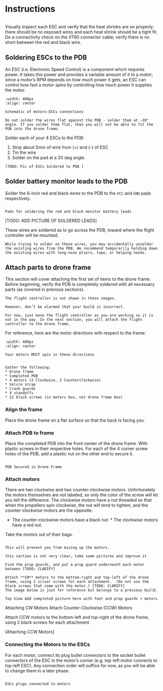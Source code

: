 # Instructions

```{note} Sometimes parts will have wires already tinned out-of-the-box by the manufacturer (i.e. pre-tinned). You can identify this by: 1) the “shininess” of the tip of a wire and 2) the inability to fray the wire strands of the tip of a wire. However, such tinning is often ineffective. Cut off any pre-tinned tips, then strip and tin the part yourself.
```
Visually inspect each ESC and verify that the heat shrinks are on properly; there should be no exposed wires and each heat shrink should be a tight fit. 
Do a connectivity check on the XT60 connector cable; verify there is no short between the red and black wire.

## Soldering ESCs to the PDB

An ESC (i.e. Electronic Speed Control) is a component which requires power. It takes this power and provides a variable amount of it to a motor; since a motor’s RPM depends on how much power it gets, an ESC can control how fast a motor spins by controlling how much power it supplies the motor.

```{figure} ../_images/motors-esc/motors_esc_schematic.jpg
:width: 400px
:align: center

Schematic of motors-ESCs connections
```

```{attention}
Do not solder the wires flat against the PDB - solder them at ~20° angle. If you solder them flat, then you will not be able to fit the PDB into the drone frame.
```

Solder each of your 4 ESCs to the PDB:
1. Strip about 5mm of wire from (+) and (-) of ESC
1. Tin the wire
1. Solder on the pad at a 20 deg angle.


```{figure} ../_images/motors-esc/soldered_motors.jpg
[TODO: Pic of ESCs Soldered to PDB ]
```

## Solder battery monitor leads to the PDB

Solder the 6-inch red and black wires to the PDB to the `VCC` and `GND` pads respectively. 

```{figure} ../_images/motors-esc/battery_monitor_pads.jpg

Pads for soldering the red and black monitor battery leads
```

[TODO: ADD PICTURE OF SOLDERED LEADS]

These wires are soldered as to go across the PDB, toward where the flight controller will be mounted.

```{attention}
While trying to solder on these wires, you may accidentally unsolder the existing wires from the PDB. We recommend temporarily holding down the existing wires with long-nose pliers, tape, or helping hands.
```

## Attach parts to drone frame
This section will cover attaching the first set of items to the drone frame.
Before beginning, verify the PDB is completely soldered with all necessary parts (as covered in previous sections).

```{note}
The flight controller is not shown in these images.

However, don’t be alarmed that your build is incorrect.

For now, just move the flight controller as you are working so it is not in the way. In the next section, you will attach the flight controller to the drone frame.
```

For reference, here are the motor directions with respect to the frame:

```{figure} ../_images/motors-esc/spin_direction_reference.jpg
:width: 400px
:align: center

Your motors MUST spin in these directions
```

```{admonition} What you'll need

Gather the following:
* Drone frame
* Completed PDB
* 4 motors (2 Clockwise, 2 Counterclockwise)
* Velcro strap
* Crash guards
* 4 standoffs
* 12 black screws (in motors box, not drone frame box)
```
### Align the frame
Place the drone frame on a flat surface so that the back is facing you.
 
### Attach PDB to frame

Place the completed PDB into the front center of the drone frame. With plastic screws in their respective holes. For each of the 4 corner screw holes of the PDB, add a plastic nut on the other end to secure it. 

```{figure} ../_images/motors-esc/pdb_on_frame.jpg

PDB Secured in Drone Frame
```

### Attach motors

There are two clockwise and two counter-clockwise motors.  Unfortunately the motors themselves are not labeled, so only the color of the screw will let you tell the difference.  The clockwise motors have a nut threaded so that when the propellers spin clockwise, the nut will tend to tighten, and the counter-clockwise motors are the opposite.  

* The counter-clockwise motors have a black nut. * The clockwise motors have a red nut.

Take the motors out of their bags.  

```{attention} Immediately screw on the red or black nut into the main screw sticking out of the motor.

This will prevent you from mixing up the motors.
```

```{admonition} TODO
this section is not very clear, take some pictures and improve it
```

```{admonition} TODO: CLARIFY and COMPLETE
Find the prop guards, and put a prop guard underneath each motor between [TODO: CLARIFY]

Attach **CW** motors to the bottom-right and top-left of the drone frame, using 2 silver screws for each attachment.  (Do not use the black screws that come with the motor.) [TODO: CLARIFY]
The image below is just for reference but belongs to a previous build.

Top View Add completed picture here with feet and prop guards + motors
```

Attaching CW Motors
Attach Counter-Clockwise (CCW) Motors

Attach CCW motors to the bottom-left and top-right of the drone frame, using 2 black screws for each attachment.



[Attaching CCW Motors]
### Connecting the Motors to the ESCs

For each motor, connect its plug bullet connectors to the socket bullet connectors of the ESC in the motor’s corner (e.g. top-left motor connects to top-left ESC). Any connection order will suffice for now, as you will be able to change them in a later phase.

```{figure} ../_images/motors-esc/connected_esc.jpg

ESCs plugs connected to motors
```

